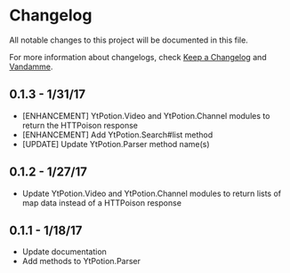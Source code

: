 # Changelog

All notable changes to this project will be documented in this file.

For more information about changelogs, check
[Keep a Changelog](http://keepachangelog.com) and
[Vandamme](http://tech-angels.github.io/vandamme).

## 0.1.3 - 1/31/17

* [ENHANCEMENT] YtPotion.Video and YtPotion.Channel modules to return the HTTPoison response
* [ENHANCEMENT] Add YtPotion.Search#list method
* [UPDATE] Update YtPotion.Parser method name(s)

## 0.1.2 - 1/27/17

* Update YtPotion.Video and YtPotion.Channel modules to return lists of map data instead of a HTTPoison response

## 0.1.1 - 1/18/17

* Update documentation
* Add methods to YtPotion.Parser
